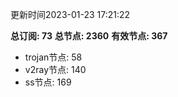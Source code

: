 更新时间2023-01-23 17:21:22

**总订阅: 73**
**总节点: 2360**
**有效节点: 367**
- trojan节点: 58
- v2ray节点: 140
- ss节点: 169
